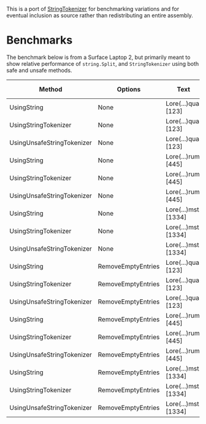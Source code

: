 This is a port of [StringTokenizer](https://github.com/dotnet/extensions/blob/master/src/Primitives/src/StringTokenizer.cs) for benchmarking variations and for eventual inclusion as source rather than redistributing an entire assembly.

# Benchmarks

The benchmark below is from a Surface Laptop 2, but primarily meant to show relative performance of `string.Split`, and `StringTokenizer` using both safe and unsafe methods.

|                     Method |            Options |                 Text |        Mean |     Error |      StdDev |      Median |  Gen 0 | Gen 1 | Gen 2 | Allocated |
|--------------------------- |------------------- |--------------------- |------------:|----------:|------------:|------------:|-------:|------:|------:|----------:|
|                UsingString |               None |  Lore(...)qua. [123] |    922.8 ns |  18.10 ns |    35.74 ns |    916.3 ns | 0.2136 |     - |     - |     896 B |
|       UsingStringTokenizer |               None |  Lore(...)qua. [123] |    781.3 ns |  16.38 ns |    41.98 ns |    773.7 ns |      - |     - |     - |         - |
| UsingUnsafeStringTokenizer |               None |  Lore(...)qua. [123] |    827.4 ns |  17.33 ns |    49.16 ns |    814.1 ns |      - |     - |     - |         - |
|                UsingString |               None |  Lore(...)rum. [445] |  3,322.5 ns |  73.65 ns |    90.45 ns |  3,299.0 ns | 0.7477 |     - |     - |    3128 B |
|       UsingStringTokenizer |               None |  Lore(...)rum. [445] |  2,786.4 ns |  55.30 ns |   148.55 ns |  2,734.3 ns |      - |     - |     - |         - |
| UsingUnsafeStringTokenizer |               None |  Lore(...)rum. [445] |  3,092.4 ns |  86.92 ns |   250.79 ns |  3,028.6 ns |      - |     - |     - |         - |
|                UsingString |               None | Lore(...)mst. [1334] | 12,894.3 ns | 633.20 ns | 1,816.77 ns | 12,279.8 ns | 2.1973 |     - |     - |    9240 B |
|       UsingStringTokenizer |               None | Lore(...)mst. [1334] | 11,737.3 ns | 404.87 ns | 1,187.43 ns | 11,565.5 ns |      - |     - |     - |         - |
| UsingUnsafeStringTokenizer |               None | Lore(...)mst. [1334] | 10,909.2 ns | 502.56 ns | 1,481.80 ns | 10,628.8 ns |      - |     - |     - |         - |
|                UsingString | RemoveEmptyEntries |  Lore(...)qua. [123] |  1,045.3 ns |  37.00 ns |   109.10 ns |  1,031.0 ns | 0.2556 |     - |     - |    1072 B |
|       UsingStringTokenizer | RemoveEmptyEntries |  Lore(...)qua. [123] |    935.6 ns |  19.89 ns |    17.64 ns |    936.9 ns |      - |     - |     - |         - |
| UsingUnsafeStringTokenizer | RemoveEmptyEntries |  Lore(...)qua. [123] |    982.7 ns |  20.49 ns |    36.95 ns |    975.1 ns |      - |     - |     - |         - |
|                UsingString | RemoveEmptyEntries |  Lore(...)rum. [445] |  3,866.8 ns | 137.39 ns |   398.60 ns |  3,823.6 ns | 0.8850 |     - |     - |    3704 B |
|       UsingStringTokenizer | RemoveEmptyEntries |  Lore(...)rum. [445] |  3,689.0 ns | 150.97 ns |   430.72 ns |  3,638.9 ns |      - |     - |     - |         - |
| UsingUnsafeStringTokenizer | RemoveEmptyEntries |  Lore(...)rum. [445] |  4,935.7 ns | 221.83 ns |   650.60 ns |  4,896.7 ns |      - |     - |     - |         - |
|                UsingString | RemoveEmptyEntries | Lore(...)mst. [1334] | 14,652.2 ns | 391.33 ns | 1,153.83 ns | 14,617.8 ns | 2.5940 |     - |     - |   10872 B |
|       UsingStringTokenizer | RemoveEmptyEntries | Lore(...)mst. [1334] | 12,600.7 ns | 344.43 ns | 1,015.57 ns | 12,399.5 ns |      - |     - |     - |         - |
| UsingUnsafeStringTokenizer | RemoveEmptyEntries | Lore(...)mst. [1334] | 13,756.7 ns | 346.14 ns |   981.94 ns | 13,654.1 ns |      - |     - |     - |         - |
